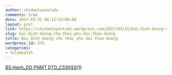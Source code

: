 ```yaml
---
author: chidaotuyentudu
comments: true
date: 2017-03-31 04:12:52+00:00
layout: post
link: https://chidaotuyentudu.wordpress.com/2017/03/31/bai-dinh-duong-cho-thai-phu-dai-thao-duong/
slug: bai-dinh-duong-cho-thai-phu-dai-thao-duong
title: Bai Dinh duong cho thai phu dai thao duong
wordpress_id: 275
categories:
- TeleHealth
---
```


[BS.Hanh_DD PNMT DTD_CSSKSS(1)](https://chidaotuyentudu.files.wordpress.com/2017/03/bs-hanh_dd-pnmt-dtd_csskss1.pdf)
